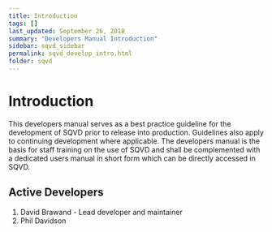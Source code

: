 ```yaml
---
title: Introduction
tags: []
last_updated: September 26, 2018
summary: "Developers Manual Introduction"
sidebar: sqvd_sidebar
permalink: sqvd_develop_intro.html
folder: sqvd
---
```


# Introduction
This developers manual serves as a best practice guideline for the development of SQVD prior to release into production. Guidelines also apply to continuing development where applicable. The developers manual is the basis for staff training on the use of SQVD and shall be complemented with a dedicated users manual in short form which can be
directly accessed in SQVD.

## Active Developers

1. David Brawand - Lead developer and maintainer
2. Phil Davidson